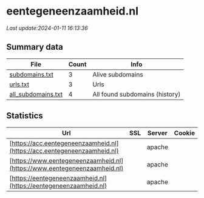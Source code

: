 # eentegeneenzaamheid.nl
*Last update:2024-01-11 16:13:36*
## Summary data
| File       | Count | Info |
|------------|-------|------|
|[subdomains.txt](/data/eentegeneenzaamheid/subdomains.txt)|3|Alive subdomains|
|[urls.txt](/data/eentegeneenzaamheid/urls.txt)|3|Urls|
|[all_subdomains.txt](/data/eentegeneenzaamheid/all_subdomains.txt)|4|All found subdomains (history)|
## Statistics
| Url | SSL | Server | Cookie | HSTS | CSP | XFO | XXP | RP | Tech |
|------------|-------|------|------|------|------|------|------|------|------|
|[https://acc.eentegeneenzaamheid.nl](https://acc.eentegeneenzaamheid.nl)| |apache| |:white_check_mark: | | |:white_check_mark: | | |:white_check_mark: | |Apache HTTP Server H...| |
|[https://www.eentegeneenzaamheid.nl](https://www.eentegeneenzaamheid.nl)| |apache| |:white_check_mark: | | |:white_check_mark: | | |:white_check_mark: | |Apache HTTP Server H...| |
|[https://eentegeneenzaamheid.nl](https://eentegeneenzaamheid.nl)| |apache| |:white_check_mark: | | |:white_check_mark: | | |:white_check_mark: | |Apache HTTP Server H...| |